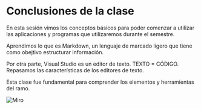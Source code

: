 # Conclusiones de la clase

En esta sesión vimos los conceptos básicos para poder comenzar a utilizar las aplicaciones y programas que utilizaremos durante el semestre. 

Aprendimos lo que es Markdown, un lenguaje de marcado ligero que tiene como obejtivo estructurar información. 

Por otra parte, Visual Studio es un editor de texto. TEXTO = CÓDIGO. Repasamos las características de los editores de texto.

Esta clase fue fundamental para comprender los elementos y herramientas del ramo. 


![Miro](/Tareas/Tarea_01/MIRO%20GRÁFICA.png)